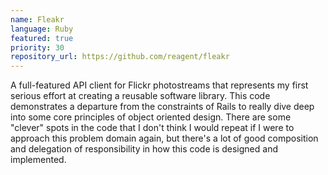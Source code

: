 ```yaml
---
name: Fleakr
language: Ruby
featured: true
priority: 30
repository_url: https://github.com/reagent/fleakr
---
```


A full-featured API client for Flickr photostreams that represents my first
serious effort at creating a reusable software library. This code demonstrates
a departure from the constraints of Rails to really dive deep into some core
principles of object oriented design. There are some "clever" spots in the code
that I don't think I would repeat if I were to approach this problem domain
again, but there's a lot of good composition and delegation of responsibility in
how this code is designed and implemented.
